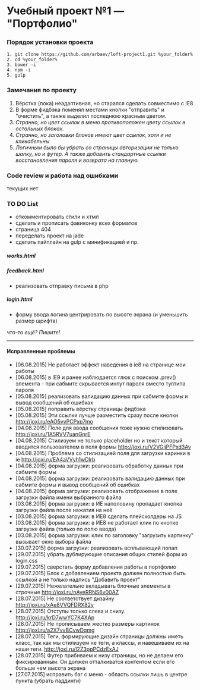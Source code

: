 # Учебный проект №1 — "Портфолио"

### Порядок установки проекта

	1. git clone https://github.com/arbaev/loft-project1.git %your_folder%
	2. cd %your_folder%
	3. bower -i
	4. npm -i
	5. gulp

### Замечания по проекту
1. Вёрстка (пока) неадаптивная, но старался сделать совместимо с IE8
2. В форме фидбэка поменял местами кнопки "отправить" и "очистить", а также выделил последнюю красным цветом.
3. *Странно, но цвет ссылок в меню противоположен цвету ссылок в остальных блоках.*
4. *Странно, но заголовки блоков имеют цвет ссылок, хотя и не кликабельны*
5. *Логичным было бы убрать со страницы авторизации не только шапку, но и футер. А также добавить стандартные ссылки восстановления пароля и возврата на главную.*

### Code review и работа над ошибками
текущих нет

### TO DO List
* откомментировать стили и хтмл
* сделать и прописать фавиконку всех форматов
* страница 404
* переделать проект на jade
* сделать пайплайн на gulp с минификацией и пр.

##### works.html

##### feedback.html
* реализовать отправку письма в php

##### login.html
* форму ввода логина центрировать по высоте экрана (и уменьшить размер шрифта)

*что-то ещё? Пишите!*

***

#### Исправленные проблемы
+ [06.08.2015] Не работает эффект наведения в ie8 на странице мои работы
+ [06.08.2015] в IE9 и ранее наблюдается глюк с поиском .prev() элемента - при сабмите скрывается инпут пароля вместо тултипа пароля
+ [05.08.2015] реализовать валидацию данных при сабмите формы и вывод сообщений об ошибках
+ [05.08.2015] поправить вёрстку страницы фидбэка
+ [05.08.2015] Эти ссылки лучше разместить сразу после кнопки <http://joxi.ru/eAO5vvPCPxp7mo>
+ [04.08.2015] Поле для ввода сообщения тоже нужно стилизовать <http://joxi.ru/1A5RVV7uanGnrE>
+ [04.08.2015] Стилизуем не только placeholder но и текст который вводится пользователем в поля формы <http://joxi.ru/V2VGjjPFPxd3Av>
+ [04.08.2015] Проблема со стилизацией поля для загрузки каринки в ie <http://joxi.ru/EA4aVVyh1wDlrb>
+ [04.08.2015] форма загрузки: реализовать обработку данных при сабмите формы
+ [04.08.2015] форма загрузки: реализовать валидацию данных при сабмите формы и вывод сообщений об ошибках
+ [04.08.2015] форма загрузки: реализовать отображение в поле загрузки файла имени выбранного файла
+ [03.08.2015] форма загрузки: в ИЕ наполовину пропадает кнопка загрузки файла после нажатия на неё
+ [03.08.2015] форма загрузки: в ИЕ8 сделать плейсхолдеры на JS
+ [03.08.2015] форма загрузки: в ИЕ8 не работает клик по кнопке загрузке файла (только по полю ввода)
+ [03.08.2015] форма загрузки: клик по заголовку "загрузить картинку" вызывает окно выбора файла
+ [30.07.2015] форма загрузки: реализовать всплывающий попап
+ [29.07.2015] убрать дублирующие описания общих стилей форм из login.css
+ [29.07.2015] сверстать форму добавления работы в портфолио
+ [29.07.2015] Блок с добавлением проекта должен полностью быть ссылкой а не только надпись "Добавить проект"
+ [29.07.2015] Нежелательно вкладывать блочные элементы в строчные <http://joxi.ru/nAyeRRNS6v00AZ>
+ [28.07.2015] Не соответствует дизайну  <http://joxi.ru/xAe8VVQFDRX82y>
+ [28.07.2015] Отступы только слева и снизу. <http://joxi.ru/krD7wwYC7K4XAp>
+ [28.07.2015] Не прописываем жестко размеры картинок  <http://joxi.ru/a2X7vvBCvwDqmg>
+ [28.07.2015] Теги, формирующие дизайн страницы должны иметь класс, так как мы стилизуем не теги, а классы, и навешиваем их на наши теги.  <http://joxi.ru/l2Z3ppPCdzExAJ>
+ [28.07.2015] Футер прибиваем к низу страницы, но не делаем его фиксированным. Он должен отталкиватся контентом если его больше чем высота экрана
+ [27.07.2015] исправить баг с меню - область ссылки лишь в центре пункта (убрать паддинги)
